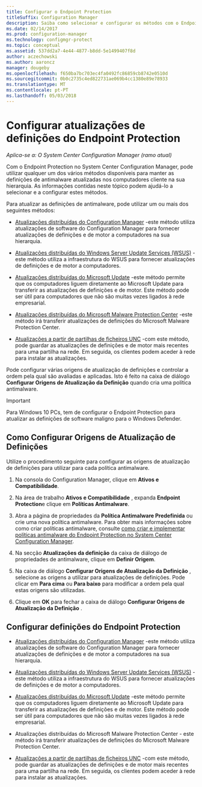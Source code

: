 ```yaml
---
title: Configurar o Endpoint Protection
titleSuffix: Configuration Manager
description: Saiba como selecionar e configurar os métodos com o Endpoint Protection no System Center Configuration Manager, para manter as definições de antimalware atualizadas nos computadores cliente.
ms.date: 02/14/2017
ms.prod: configuration-manager
ms.technology: configmgr-protect
ms.topic: conceptual
ms.assetid: 537dd2a7-4e44-4877-b8dd-5e1499407f8d
author: aczechowski
ms.author: aaroncz
manager: dougeby
ms.openlocfilehash: f650ba7bc703ec4fa0492fc86859cb8742e0510d
ms.sourcegitcommit: 0b0c2735c4ed822731ae069b4cc1380e89e78933
ms.translationtype: MT
ms.contentlocale: pt-PT
ms.lasthandoff: 05/03/2018
---
```

#  <a name="configure-definition-updates-for-endpoint-protection"></a>Configurar atualizações de definições do Endpoint Protection  

*Aplica-se a: O System Center Configuration Manager (ramo atual)*

 Com o Endpoint Protection no System Center Configuration Manager, pode utilizar qualquer um dos vários métodos disponíveis para manter as definições de antimalware atualizadas nos computadores cliente na sua hierarquia. As informações contidas neste tópico podem ajudá-lo a selecionar e a configurar estes métodos.

 Para atualizar as definições de antimalware, pode utilizar um ou mais dos seguintes métodos:

-   [Atualizações distribuídas do Configuration Manager](endpoint-definitions-configmgr.md) -este método utiliza atualizações de software do Configuration Manager para fornecer atualizações de definições e de motor a computadores na sua hierarquia.

-   [Atualizações distribuídas do Windows Server Update Services (WSUS)](endpoint-definitions-wsus.md) -este método utiliza a infraestrutura do WSUS para fornecer atualizações de definições e de motor a computadores.

-   [Atualizações distribuídas do Microsoft Update](endpoint-definitions-microsoft-updates.md) -este método permite que os computadores liguem diretamente ao Microsoft Update para transferir as atualizações de definições e de motor. Este método pode ser útil para computadores que não são muitas vezes ligados à rede empresarial.

-   [Atualizações distribuídas do Microsoft Malware Protection Center](endpoint-definitions-protection-center.md) -este método irá transferir atualizações de definições do Microsoft Malware Protection Center.

-   [Atualizações a partir de partilhas de ficheiros UNC](endpoint-definitions-network.md) -com este método, pode guardar as atualizações de definições e de motor mais recentes para uma partilha na rede. Em seguida, os clientes podem aceder à rede para instalar as atualizações.

 Pode configurar várias origens de atualização de definições e controlar a ordem pela qual são avaliadas e aplicadas. Isto é feito na caixa de diálogo **Configurar Origens de Atualização da Definição** quando cria uma política antimalware.

> [!IMPORTANT]
>  Para Windows 10 PCs, tem de configurar o Endpoint Protection para atualizar as definições de software maligno para o Windows Defender.

## <a name="how-to-configure-definition-update-sources"></a>Como Configurar Origens de Atualização de Definições
 Utilize o procedimento seguinte para configurar as origens de atualização de definições para utilizar para cada política antimalware.

1.  Na consola do Configuration Manager, clique em **Ativos e Compatibilidade**.

2.  Na área de trabalho **Ativos e Compatibilidade** , expanda **Endpoint Protection**e clique em **Políticas Antimalware**.

3.  Abra a página de propriedades da **Política Antimalware Predefinida** ou crie uma nova política antimalware. Para obter mais informações sobre como criar políticas antimalware, consulte [como criar e implementar políticas antimalware do Endpoint Protection no System Center Configuration Manager](endpoint-antimalware-policies.md).

4.  Na secção **Atualizações da definição** da caixa de diálogo de propriedades de antimalware, clique em **Definir Origem**.

5.  Na caixa de diálogo **Configurar Origens de Atualização da Definição** , selecione as origens a utilizar para atualizações de definições. Pode clicar em **Para cima** ou **Para baixo** para modificar a ordem pela qual estas origens são utilizadas.

6.  Clique em **OK** para fechar a caixa de diálogo **Configurar Origens de Atualização da Definição** .

## <a name="configure-endpoint-protection-definitions"></a>Configurar definições do Endpoint Protection

-   [Atualizações distribuídas do Configuration Manager](endpoint-definitions-configmgr.md) -este método utiliza atualizações de software do Configuration Manager para fornecer atualizações de definições e de motor a computadores na sua hierarquia.

-   [Atualizações distribuídas do Windows Server Update Services (WSUS)](endpoint-definitions-wsus.md) -este método utiliza a infraestrutura do WSUS para fornecer atualizações de definições e de motor a computadores.

-   [Atualizações distribuídas do Microsoft Update](endpoint-definitions-microsoft-updates.md) -este método permite que os computadores liguem diretamente ao Microsoft Update para transferir as atualizações de definições e de motor. Este método pode ser útil para computadores que não são muitas vezes ligados à rede empresarial.

-   Atualizações distribuídas do Microsoft Malware Protection Center - este método irá transferir atualizações de definições do Microsoft Malware Protection Center.

-   [Atualizações a partir de partilhas de ficheiros UNC](endpoint-definitions-network.md) -com este método, pode guardar as atualizações de definições e de motor mais recentes para uma partilha na rede. Em seguida, os clientes podem aceder à rede para instalar as atualizações.
